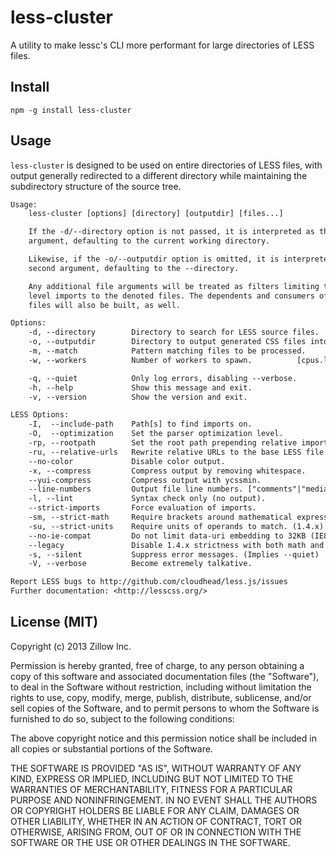 # less-cluster

A utility to make lessc's CLI more performant for large directories of LESS files.

## Install

    npm -g install less-cluster

## Usage

`less-cluster` is designed to be used on entire directories of LESS files, with output generally redirected to a different directory while maintaining the subdirectory structure of the source tree.

```txt
Usage:
    less-cluster [options] [directory] [outputdir] [files...]

    If the -d/--directory option is not passed, it is interpreted as the first
    argument, defaulting to the current working directory.

    Likewise, if the -o/--outputdir option is omitted, it is interpreted as the
    second argument, defaulting to the --directory.

    Any additional file arguments will be treated as filters limiting the top-
    level imports to the denoted files. The dependents and consumers of these
    files will also be built, as well.

Options:
    -d, --directory        Directory to search for LESS source files.         [$CWD]
    -o, --outputdir        Directory to output generated CSS files into.      [$CWD]
    -m, --match            Pattern matching files to be processed.     ["**/*.less"]
    -w, --workers          Number of workers to spawn.          [cpus.length, max 8]

    -q, --quiet            Only log errors, disabling --verbose.
    -h, --help             Show this message and exit.
    -v, --version          Show the version and exit.

LESS Options:
    -I,  --include-path    Path[s] to find imports on.                        [[""]]
    -O,  --optimization    Set the parser optimization level.                    [1]
    -rp, --rootpath        Set the root path prepending relative imports & URLs [""]
    -ru, --relative-urls   Rewrite relative URLs to the base LESS file.
    --no-color             Disable color output.
    -x, --compress         Compress output by removing whitespace.
    --yui-compress         Compress output with ycssmin.
    --line-numbers         Output file line numbers. ["comments"|"mediaquery"|"all"]
    -l, --lint             Syntax check only (no output).
    --strict-imports       Force evaluation of imports.
    -sm, --strict-math     Require brackets around mathematical expressions. (1.4.x)
    -su, --strict-units    Require units of operands to match. (1.4.x)
    --no-ie-compat         Do not limit data-uri embedding to 32KB (IE8)
    --legacy               Disable 1.4.x strictness with both math and units.
    -s, --silent           Suppress error messages. (Implies --quiet)
    -V, --verbose          Become extremely talkative.

Report LESS bugs to http://github.com/cloudhead/less.js/issues
Further documentation: <http://lesscss.org/>
```

## License (MIT)

Copyright (c) 2013 Zillow Inc.

Permission is hereby granted, free of charge, to any person obtaining a copy of this software and associated documentation files (the "Software"), to deal in the Software without restriction, including without limitation the rights to use, copy, modify, merge, publish, distribute, sublicense, and/or sell copies of the Software, and to permit persons to whom the Software is furnished to do so, subject to the following conditions:

The above copyright notice and this permission notice shall be included in all copies or substantial portions of the Software.

THE SOFTWARE IS PROVIDED "AS IS", WITHOUT WARRANTY OF ANY KIND, EXPRESS OR IMPLIED, INCLUDING BUT NOT LIMITED TO THE WARRANTIES OF MERCHANTABILITY, FITNESS FOR A PARTICULAR PURPOSE AND NONINFRINGEMENT. IN NO EVENT SHALL THE AUTHORS OR COPYRIGHT HOLDERS BE LIABLE FOR ANY CLAIM, DAMAGES OR OTHER LIABILITY, WHETHER IN AN ACTION OF CONTRACT, TORT OR OTHERWISE, ARISING FROM, OUT OF OR IN CONNECTION WITH THE SOFTWARE OR THE USE OR OTHER DEALINGS IN THE SOFTWARE.

